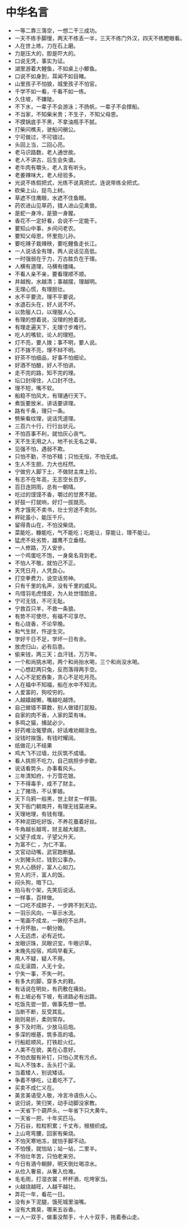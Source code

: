 # 中华名言

- 一等二靠三落空，一想二干三成功。
- 一天不练手脚慢，两天不练丢一半，三天不练门外汉，四天不练瞪眼看。
- 人在世上练，刀在石上磨。
- 力是压大的，胆是吓大的。
- 口说无凭，事实为证。
- 湖里游着大鲤鱼，不如桌上小鲫鱼。
- 口说不如身到，耳闻不如目睹。
- 山里孩子不怕狼，城里孩子不怕官。
- 千学不如一看，千看不如一练。
- 久住坡，不嫌陡。
- 不下水，一辈子不会游泳；不扬帆，一辈子不会撑船。
- 不当家，不知柴米贵；不生子，不知父母恩。
- 不摸锅底手不黑，不拿油瓶手不腻。
- 打柴问樵夫，驶船问艄公。
- 宁可做过，不可错过。
- 头回上当，二回心亮。
- 老马识路数，老人通世故。
- 老人不讲古，后生会失谱。
- 老牛肉有嚼头，老人言有听头。
- 老姜辣味大，老人经验多。
- 光说不练假把式，光练不说真把式，连说带练全把式。
- 砍柴上山，捉鸟上树。
- 草遮不住鹰眼，水遮不住鱼眼。
- 药农进山见草药，猎人进山见禽兽。
- 是蛇一身冷，是狼一身腥。
- 香花不一定好看，会说不一定能干。
- 要知山中事，乡间问老农。
- 要知父母恩，怀里抱儿孙。
- 要吃辣子栽辣秧，要吃鲤鱼走长江。
- 一人说话全有理，两人说话见高低。
- 一时强弱在于力，万古胜负在于理。
- 人横有道理，马横有缰绳。
- 不看人亲不亲，要看理顺不顺。
- 井越掏，水越清；事越摆，理越明。
- 无理心慌，有理胆壮。
- 水不平要流，理不平要说。
- 水退石头在，好人说不坏。
- 以势服人口，以理服人心。
- 有理的想着说，没理的抢着说。
- 有理走遍天下，无理寸步难行。
- 吃人的嘴软，论人的理短。
- 灯不亮，要人拨；事不明，要人说。
- 灯不拨不亮，理不辩不明。
- 好茶不怕细品，好事不怕细论。
- 好酒不怕酿，好人不怕讲。
- 走不完的路，知不完的理。
- 坛口封得住，人口封不住。
- 理不短，嘴不软。
- 船稳不怕风大，有理通行天下。
- 煮饭要放米，讲话要讲理。
- 路有千条，理只一条。
- 劈柴看纹理，说话凭道理。
- 三百六十行，行行出状元。
- 不怕百事不利，就怕灰心丧气。
- 天不生无用之人，地不长无名之草。
- 见强不怕，遇弱不欺。
- 只怕不勤，不怕不精；只怕无恒，不怕无成。
- 生人不生胆，力大也枉然。
- 宁做穷人脚下土，不做财主席上珍。
- 有志不在年高，无志空长百岁。
- 百日连阴雨，总有一朝晴。
- 吃过的馍馍不香，嚼过的甘蔗不甜。
- 好鼓一打就响，好灯一拔就亮。
- 秀才饿死不卖书，壮士穷途不卖剑。
- 秤砣虽小，能压千斤。
- 留得青山在，不怕没柴烧。
- 菜能吃，糠能吃，气不能吃；吃能让，穿能让，理不能让。
- 猛虎不处劣势，雄鹰不立垂枝。
- 一人修路，万人安步。
- 一个鸡蛋吃不饱，一身臭名背到老。
- 不怕人不敬，就怕己不正。
- 天凭日月，人凭良心。
- 打空拳费力，说空话劳神。
- 只有千里的名声，没有千里的威风。
- 鸟惜羽毛虎惜皮，为人处世惜脸皮。
- 宁可无钱，不可无耻。
- 宁救百只羊，不救一条狼。
- 有势不可使尽，有福不可享尽。
- 有心烧香，不论早晚。
- 和气生财，忤逆生灾。
- 学好千日不足，学坏一日有余。
- 放虎归山，必有后患。
- 偷来钱，两三天；血汗钱，万万年。
- 一个和尚挑水喝，两个和尚抬水喝，三个和尚没水喝。
- 一心想赶两只兔，反而落得两手空。
- 人心不足蛇吞象，贪心不足吃月亮。
- 人在福中不知福，船在水中不知流。
- 人爱富的，狗咬穷的。
- 人越嬉越懒，嘴越吃越馋。
- 自己做错不算数，别人做错打屁股。
- 自家的肉不香，人家的菜有味。
- 多鸣之猫，捕鼠必少。
- 好药难治冤孽病，好话难劝糊涂虫。
- 没钱时挨饿，有钱时耀阔。
- 纸做花儿不结果
- 鸡大飞不过墙，灶灰筑不成墙。
- 看人挑担不吃力，自己挑担步步歇。
- 说话看势头，办事看风头。
- 三年清知府，十万雪花银。
- 下不得毒手，成不了财主。
- 上了赌场，不认爹娘。
- 天下乌鸦一般黑，世上财主一样狠。
- 天下衙门朝南开，有理无钱莫进来。
- 天理地理，有钱有理。
- 不种泥田吃好饭，不养花蚕着好丝。
- 牛角越长越弯，财主越大越贪。
- 父望子成龙，子望父升天。
- 为富不仁 ，为仁不富。
- 文官动动嘴，武官跑断腿。
- 火到猪头烂，钱到公事办。
- 穷人心肠好，富人心如刀。
- 穷人的汗，富人的饭。
- 闷头狗，暗下口。
- 拍马有个架，先笑后说话。
- 一样事，百样做。
- 一口吃不成胖子，一步跨不到天边。
- 一羽示风向，一草示水流。
- 一笔画不成龙，一锹挖不出井。
- 十月怀胎，一朝分娩。
- 人无远虑，必有近忧。
- 龙眼识珠，凤眼识宝，牛眼识草。
- 未晚先投宿，鸡鸣早看天。
- 用人不疑，疑人不用。
- 瓜无滚圆，人无十全。
- 宁失一事，不失一时。
- 有多大的脚，穿多大的鞋。
- 有话说在明处，有药敷在痛处。
- 有上坡必有下坡，有进路必有出路。
- 吃饭先尝一尝，做事先想一想。
- 当断不断，反受其乱。
- 刚则易折，柔则常存。
- 多下及时雨，少放马后炮。
- 多深的根基，筑多高的墙。
- 行船趁顺风，打铁趁火红。
- 人美不在貌，美在心意好。
- 不怕衣服有补钉，只怕心灵有污点。
- 叫人不蚀本，舌头打个滚。
- 当着矮人，别说矮话。
- 争着不够吃，让着吃不了。
- 买卖不成仁义在。
- 美言美语受人敬，冷言冷语伤人心。
- 说归说，笑归笑，动手动脚没家教。
- 一天省下个葫芦头，一年省下只大黄牛。
- 一天省一把，十年买匹马。
- 万石谷，粒粒积累；千丈布，根根织成。
- 上山弯弯腰，回家有柴烧。
- 不怕天寒地冻，就怕手脚不动。
- 不怕慢，就怕站；站一站，二里半。
- 不怕壮年苦，只怕老来穷。
- 今日有酒今朝醉，明天倒灶喝凉水。
- 从俭入奢易，从奢入俭难。
- 毛毛雨，打湿衣裳；杯杯酒，吃垮家当。
- 火越烧越旺，人越干越壮。
- 弄花一年，看花一日。
- 没有乡下泥腿，饿死城里油嘴。
- 没有大粪臭，哪来五谷香。
- 一人一双手，做事没帮手，十人十双手，拖着泰山走。